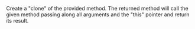 Create a "clone" of the provided method. The returned method will call the given
method passing along all arguments and the "this" pointer and return its result.
